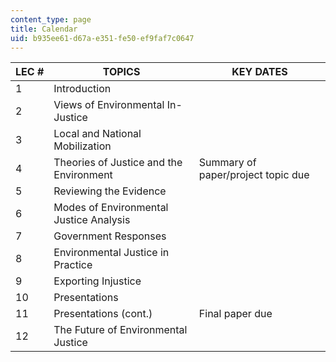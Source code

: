 ```yaml
---
content_type: page
title: Calendar
uid: b935ee61-d67a-e351-fe50-ef9faf7c0647
---
```


| LEC # | TOPICS | KEY DATES |
| --- | --- | --- |
| 1 | Introduction |  |
| 2 | Views of Environmental In-Justice |  |
| 3 | Local and National Mobilization |  |
| 4 | Theories of Justice and the Environment | Summary of paper/project topic due |
| 5 | Reviewing the Evidence |  |
| 6 | Modes of Environmental Justice Analysis |  |
| 7 | Government Responses |  |
| 8 | Environmental Justice in Practice |  |
| 9 | Exporting Injustice |  |
| 10 | Presentations |  |
| 11 | Presentations (cont.) | Final paper due |
| 12 | The Future of Environmental Justice |